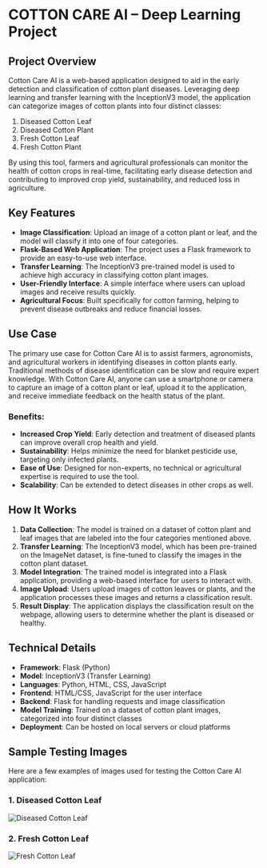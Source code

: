 # COTTON CARE AI – Deep Learning Project

## Project Overview
Cotton Care AI is a web-based application designed to aid in the early detection and classification of cotton plant diseases. Leveraging deep learning and transfer learning with the InceptionV3 model, the application can categorize images of cotton plants into four distinct classes:
1. Diseased Cotton Leaf
2. Diseased Cotton Plant
3. Fresh Cotton Leaf
4. Fresh Cotton Plant

By using this tool, farmers and agricultural professionals can monitor the health of cotton crops in real-time, facilitating early disease detection and contributing to improved crop yield, sustainability, and reduced loss in agriculture.

## Key Features
- **Image Classification**: Upload an image of a cotton plant or leaf, and the model will classify it into one of four categories.
- **Flask-Based Web Application**: The project uses a Flask framework to provide an easy-to-use web interface.
- **Transfer Learning**: The InceptionV3 pre-trained model is used to achieve high accuracy in classifying cotton plant images.
- **User-Friendly Interface**: A simple interface where users can upload images and receive results quickly.
- **Agricultural Focus**: Built specifically for cotton farming, helping to prevent disease outbreaks and reduce financial losses.

## Use Case
The primary use case for Cotton Care AI is to assist farmers, agronomists, and agricultural workers in identifying diseases in cotton plants early. Traditional methods of disease identification can be slow and require expert knowledge. With Cotton Care AI, anyone can use a smartphone or camera to capture an image of a cotton plant or leaf, upload it to the application, and receive immediate feedback on the health status of the plant.

### Benefits:
- **Increased Crop Yield**: Early detection and treatment of diseased plants can improve overall crop health and yield.
- **Sustainability**: Helps minimize the need for blanket pesticide use, targeting only infected plants.
- **Ease of Use**: Designed for non-experts, no technical or agricultural expertise is required to use the tool.
- **Scalability**: Can be extended to detect diseases in other crops as well.

## How It Works
1. **Data Collection**: The model is trained on a dataset of cotton plant and leaf images that are labeled into the four categories mentioned above.
2. **Transfer Learning**: The InceptionV3 model, which has been pre-trained on the ImageNet dataset, is fine-tuned to classify the images in the cotton plant dataset.
3. **Model Integration**: The trained model is integrated into a Flask application, providing a web-based interface for users to interact with.
4. **Image Upload**: Users upload images of cotton leaves or plants, and the application processes these images and returns a classification result.
5. **Result Display**: The application displays the classification result on the webpage, allowing users to determine whether the plant is diseased or healthy.

## Technical Details
- **Framework**: Flask (Python)
- **Model**: InceptionV3 (Transfer Learning)
- **Languages**: Python, HTML, CSS, JavaScript
- **Frontend**: HTML/CSS, JavaScript for the user interface
- **Backend**: Flask for handling requests and image classification
- **Model Training**: Trained on a dataset of cotton plant images, categorized into four distinct classes
- **Deployment**: Can be hosted on local servers or cloud platforms

## Sample Testing Images

Here are a few examples of images used for testing the Cotton Care AI application:

### 1. Diseased Cotton Leaf
![Diseased Cotton Leaf](static/images/diseased_cotton_leaf.jpg)

### 2. Fresh Cotton Leaf
![Fresh Cotton Leaf](static/images/fresh_cotton_leaf.jpg)
